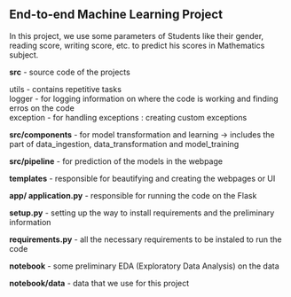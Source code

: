 ## End-to-end Machine Learning Project

In this project, we use some parameters of Students like their gender, reading score, writing score, etc. to predict his scores in Mathematics subject. 

**src** - source code of the projects

utils - contains repetitive tasks \
logger - for logging information on where the code is working and finding erros on the code \
exception - for handling exceptions : creating custom exceptions

**src/components** - for model transformation and learning -> includes the part of data_ingestion, data_transformation and model_training

**src/pipeline** - for prediction of the models in the webpage

**templates** - responsible for beautifying and creating the webpages or UI

**app/ application.py** - responsible for running the code on the Flask

**setup.py** - setting up the way to install requirements and the preliminary information

**requirements.py** - all the necessary requirements to be instaled to run the code

**notebook** - some preliminary EDA (Exploratory Data Analysis) on the data

**notebook/data** - data that we use for this project


